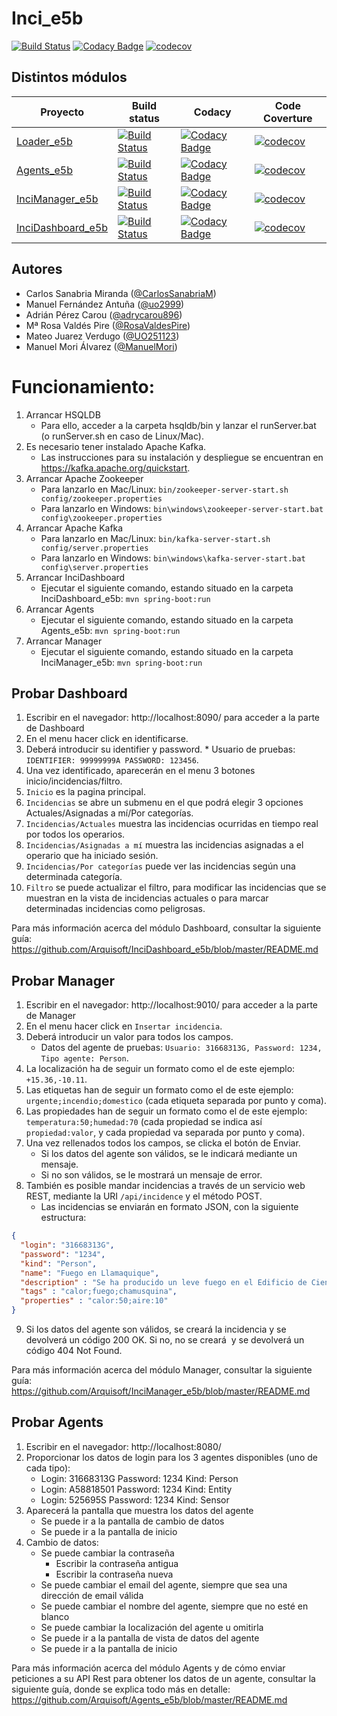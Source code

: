 # Inci_e5b
[![Build Status](https://travis-ci.org/Arquisoft/Inci_e5b.svg?branch=master)](https://travis-ci.org/Arquisoft/Inci_e5b)
[![Codacy Badge](https://api.codacy.com/project/badge/Grade/b9f2956baa714f48b3e0a642d24886b5)](https://www.codacy.com/app/CarlosSanabriaM/Inci_e5b?utm_source=github.com&amp;utm_medium=referral&amp;utm_content=Arquisoft/Inci_e5b&amp;utm_campaign=Badge_Grade)
[![codecov](https://codecov.io/gh/Arquisoft/Inci_e5b/branch/master/graph/badge.svg)](https://codecov.io/gh/Arquisoft/Inci_e5b)

## Distintos módulos

| Proyecto | Build status | Codacy | Code Coverture | 
|----------|--------------|--------|----------------|
[Loader_e5b](https://github.com/Arquisoft/Loader_e5b) | [![Build Status](https://travis-ci.org/Arquisoft/Loader_e5b.svg?branch=master)](https://travis-ci.org/Arquisoft/Loader_e5b) | [![Codacy Badge](https://api.codacy.com/project/badge/Grade/97d6326cbcbb4c638d59879facacaf32)](https://www.codacy.com/app/jelabra/Loader_e5b?utm_source=github.com&amp;utm_medium=referral&amp;utm_content=Arquisoft/Loader_e5b&amp;utm_campaign=Badge_Grade) | [![codecov](https://codecov.io/gh/Arquisoft/Loader_e5b/branch/master/graph/badge.svg)](https://codecov.io/gh/Arquisoft/Loader_e5b)
[Agents_e5b](https://github.com/Arquisoft/Agents_e5b) | [![Build Status](https://travis-ci.org/Arquisoft/Agents_e5b.svg?branch=master)](https://travis-ci.org/Arquisoft/Agents_e5b) | [![Codacy Badge](https://api.codacy.com/project/badge/Grade/2d1976960db9415892b85d741bb4a336)](https://www.codacy.com/app/jelabra/Agents_e5b?utm_source=github.com&amp;utm_medium=referral&amp;utm_content=Arquisoft/Agents_e5b&amp;utm_campaign=Badge_Grade) | [![codecov](https://codecov.io/gh/Arquisoft/Agents_e5b/branch/master/graph/badge.svg)](https://codecov.io/gh/Arquisoft/Agents_e5b)
[InciManager_e5b](https://github.com/Arquisoft/InciManager_e5b) | [![Build Status](https://travis-ci.org/Arquisoft/InciManager_e5b.svg?branch=master)](https://travis-ci.org/Arquisoft/InciManager_e5b) | [![Codacy Badge](https://api.codacy.com/project/badge/Grade/97d6326cbcbb4c638d59879facacaf32)](https://www.codacy.com/app/jelabra/InciManager_e5b?utm_source=github.com&amp;utm_medium=referral&amp;utm_content=Arquisoft/InciManager_e5b&amp;utm_campaign=Badge_Grade) | [![codecov](https://codecov.io/gh/Arquisoft/InciManager_e5b/branch/master/graph/badge.svg)](https://codecov.io/gh/Arquisoft/InciManager_e5b)
[InciDashboard_e5b](https://github.com/Arquisoft/InciDashboard_e5b) | [![Build Status](https://travis-ci.org/Arquisoft/InciDashboard_e5b.svg?branch=master)](https://travis-ci.org/Arquisoft/InciDashboard_e5b) | [![Codacy Badge](https://api.codacy.com/project/badge/Grade/2d1976960db9415892b85d741bb4a336)](https://www.codacy.com/app/jelabra/InciDashboard_e5b?utm_source=github.com&amp;utm_medium=referral&amp;utm_content=Arquisoft/InciDashboard_e5b&amp;utm_campaign=Badge_Grade) | [![codecov](https://codecov.io/gh/Arquisoft/InciDashboard_e5b/branch/master/graph/badge.svg)](https://codecov.io/gh/Arquisoft/InciDashboard_e5b)

## Autores
- Carlos Sanabria Miranda ([@CarlosSanabriaM](https://github.com/CarlosSanabriaM))
- Manuel Fernández Antuña ([@uo2999](https://github.com/uo2999))
- Adrián Pérez Carou ([@adrycarou896](https://github.com/adrycarou896))
- Mª Rosa Valdés Pire ([@RosaValdesPire](https://github.com/RosaValdesPire))
- Mateo Juarez Verdugo ([@UO251123](https://github.com/UO251123))
- Manuel Mori Álvarez ([@ManuelMori](https://github.com/ManuelMori))

# Funcionamiento:

1. Arrancar HSQLDB
   * Para ello, acceder a la carpeta hsqldb/bin y lanzar el runServer.bat (o runServer.sh en caso de Linux/Mac).
2. Es necesario tener instalado Apache Kafka. 
   * Las instrucciones para su instalación y despliegue se encuentran en https://kafka.apache.org/quickstart.
2. Arrancar Apache Zookeeper
   * Para lanzarlo en Mac/Linux: ``bin/zookeeper-server-start.sh config/zookeeper.properties``
   * Para lanzarlo en Windows: ``bin\windows\zookeeper-server-start.bat config\zookeeper.properties``
3. Arrancar Apache Kafka
   * Para lanzarlo en Mac/Linux: ``bin/kafka-server-start.sh config/server.properties``
   * Para lanzarlo en Windows: ``bin\windows\kafka-server-start.bat config\server.properties``
4. Arrancar InciDashboard
   * Ejecutar el siguiente comando, estando situado en la carpeta InciDashboard_e5b: ``mvn spring-boot:run``
5. Arrancar Agents
   * Ejecutar el siguiente comando, estando situado en la carpeta Agents_e5b: ``mvn spring-boot:run``
6. Arrancar Manager
   * Ejecutar el siguiente comando, estando situado en la carpeta InciManager_e5b: ``mvn spring-boot:run``

## Probar Dashboard
  1. Escribir en el navegador: http://localhost:8090/ para acceder a la parte de Dashboard
  2. En el menu hacer click en identificarse.
  3. Deberá introducir su identifier y password.
    * Usuario de pruebas: ``IDENTIFIER: 99999999A PASSWORD: 123456``.
  4. Una vez identificado, aparecerán en el menu 3 botones inicio/incidencias/filtro.
  5. ``Inicio`` es la pagina principal.
  6. ``Incidencias`` se abre un submenu en el que podrá elegir 3 opciones Actuales/Asignadas a mí/Por categorías.
  7. ``Incidencias/Actuales`` muestra las incidencias ocurridas en tiempo real por todos los operarios.
  8. ``Incidencias/Asignadas a mí`` muestra las incidencias asignadas a el operario que ha iniciado sesión.
  9. ``Incidencias/Por categorías`` puede ver las incidencias según una determinada categoría.
  10. ``Filtro`` se puede actualizar el filtro, para modificar las incidencias que se muestran en la vista de incidencias actuales o para marcar determinadas incidencias como peligrosas.

Para más información acerca del módulo Dashboard, consultar la siguiente guía: https://github.com/Arquisoft/InciDashboard_e5b/blob/master/README.md
  
## Probar Manager
  1. Escribir en el navegador: http://localhost:9010/ para acceder a la parte de Manager
  2. En el menu hacer click en ``Insertar incidencia``.
  3. Deberá introducir un valor para todos los campos.
      * Datos del agente de pruebas: ``Usuario: 31668313G, Password: 1234, Tipo agente: Person``.
  4. La localización ha de seguir un formato como el de este ejemplo: ``+15.36,-10.11``.
  5. Las etiquetas han de seguir un formato como el de este ejemplo: ``urgente;incendio;domestico`` (cada etiqueta separada por punto y coma).
  6. Las propiedades han de seguir un formato como el de este ejemplo: ``temperatura:50;humedad:70`` (cada propiedad se indica así ``propiedad:valor``, y cada propiedad va separada por punto y coma).
  7. Una vez rellenados todos los campos, se clicka el botón de Enviar.
      * Si los datos del agente son válidos, se le indicará mediante un mensaje.
      * Si no son válidos, se le mostrará un mensaje de error.
  8. También es posible mandar incidencias a través de un servicio web REST, mediante la URI ``/api/incidence`` y el método POST.
      * Las incidencias se enviarán en formato JSON, con la siguiente estructura:
   
   ```json
   {
     "login": "31668313G",
     "password": "1234",
     "kind": "Person",
  	 "name": "Fuego en Llamaquique",
     "description" : "Se ha producido un leve fuego en el Edificio de Ciencias",
  	 "tags" : "calor;fuego;chamusquina",
	 "properties" : "calor:50;aire:10"
   }
   ```
   
  9. Si los datos del agente son válidos, se creará la incidencia y se devolverá un código 200 OK. Si no, no se creará 
  y se devolverá un código 404 Not Found.
 
Para más información acerca del módulo Manager, consultar la siguiente guía: https://github.com/Arquisoft/InciManager_e5b/blob/master/README.md
  
## Probar Agents
  1. Escribir en el navegador: http://localhost:8080/
  2. Proporcionar los datos de login para los 3 agentes disponibles (uno de cada tipo):
     * Login: 31668313G  Password: 1234  Kind: Person
     * Login: A58818501  Password: 1234  Kind: Entity
     * Login: 525695S    Password: 1234  Kind: Sensor
  3. Aparecerá la pantalla que muestra los datos del agente
     * Se puede ir a la pantalla de cambio de datos
     * Se puede ir a la pantalla de inicio
  4. Cambio de datos:
     * Se puede cambiar la contraseña
       * Escribir la contraseña antigua
       * Escribir la contraseña nueva
     * Se puede cambiar el email del agente, siempre que sea una dirección de email válida 
     * Se puede cambiar el nombre del agente, siempre que no esté en blanco
     * Se puede cambiar la localización del agente u omitirla
     * Se puede ir a la pantalla de vista de datos del agente
     * Se puede ir a la pantalla de inicio

Para más información acerca del módulo Agents y de cómo enviar peticiones a su API Rest para obtener los datos de un agente, consultar la siguiente guía, donde se explica todo más en detalle: https://github.com/Arquisoft/Agents_e5b/blob/master/README.md 
